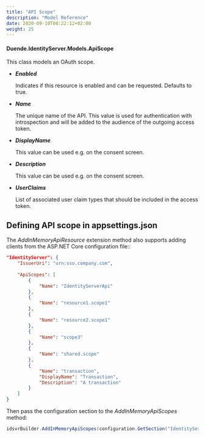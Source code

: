 ```yaml
---
title: "API Scope"
description: "Model Reference"
date: 2020-09-10T08:22:12+02:00
weight: 25
---
```


#### Duende.IdentityServer.Models.ApiScope

This class models an OAuth scope.

* ***Enabled***
    
    Indicates if this resource is enabled and can be requested. Defaults to true.

* ***Name***
    
    The unique name of the API. This value is used for authentication with introspection and will be added to the audience of the outgoing access token.

* ***DisplayName***
    
    This value can be used e.g. on the consent screen.

* ***Description***
    
    This value can be used e.g. on the consent screen.

* ***UserClaims***
    
    List of associated user claim types that should be included in the access token.

## Defining API scope in appsettings.json
The *AddInMemoryApiResource* extension method also supports adding clients from the ASP.NET Core configuration file::

```json
"IdentityServer": {
    "IssuerUri": "urn:sso.company.com",
    
    "ApiScopes": [
        {
            "Name": "IdentityServerApi"
        },
        {
            "Name": "resource1.scope1"
        },
        {
            "Name": "resource2.scope1"
        },
        {
            "Name": "scope3"
        },
        {
            "Name": "shared.scope"
        },
        {
            "Name": "transaction",
            "DisplayName": "Transaction",
            "Description": "A transaction"
        }
    ]
}
```

Then pass the configuration section to the *AddInMemoryApiScopes* method:

```cs
idsvrBuilder.AddInMemoryApiScopes(configuration.GetSection("IdentityServer:ApiScopes"))
```